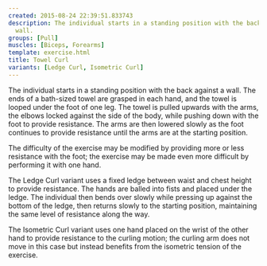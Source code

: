 ```yaml
---
created: 2015-08-24 22:39:51.833743
description: The individual starts in a standing position with the back against a
  wall.
groups: [Pull]
muscles: [Biceps, Forearms]
template: exercise.html
title: Towel Curl
variants: [Ledge Curl, Isometric Curl]
---
```

The individual starts in a standing position with the back against a wall. The ends of a bath-sized towel are grasped in each hand, and the towel is looped under the foot of one leg. The towel is pulled upwards with the arms, the elbows locked against the side of the body, while pushing down with the foot to provide resistance. The arms are then lowered slowly as the foot continues to provide resistance until the arms are at the starting position.

The difficulty of the exercise may be modified by providing more or less resistance with the foot; the exercise may be made even more difficult by performing it with one hand.

The Ledge Curl variant uses a fixed ledge between waist and chest height to provide resistance. The hands are balled into fists and placed under the ledge. The individual then bends over slowly while pressing up against the bottom of the ledge, then returns slowly to the starting position, maintaining the same level of resistance along the way.

The Isometric Curl variant uses one hand placed on the wrist of the other hand to provide resistance to the curling motion; the curling arm does not move in this case but instead benefits from the isometric tension of the exercise.